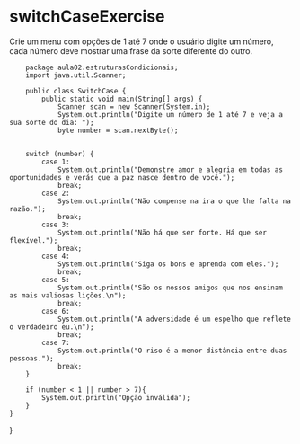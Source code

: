 # switchCaseExercise
Crie um menu com opções de 1 até 7 onde o usuário digite um número, cada número deve mostrar uma frase da sorte diferente do outro. 

       
        package aula02.estruturasCondicionais;
        import java.util.Scanner;
        
        public class SwitchCase {
            public static void main(String[] args) {
                Scanner scan = new Scanner(System.in);
                System.out.println("Digite um número de 1 até 7 e veja a sua sorte do dia: ");
                byte number = scan.nextByte();
        
        
        switch (number) {
            case 1:
                System.out.println("Demonstre amor e alegria em todas as oportunidades e verás que a paz nasce dentro de você.");
                break;
            case 2:
                System.out.println("Não compense na ira o que lhe falta na razão.");
                break;
            case 3:
                System.out.println("Não há que ser forte. Há que ser flexível.");
                break;
            case 4:
                System.out.println("Siga os bons e aprenda com eles.");
                break;
            case 5:
                System.out.println("São os nossos amigos que nos ensinam as mais valiosas lições.\n");
                break;
            case 6:
                System.out.println("A adversidade é um espelho que reflete o verdadeiro eu.\n");
                break;
            case 7:
                System.out.println("O riso é a menor distância entre duas pessoas.");
                break;
        }
        
        if (number < 1 || number > 7){
            System.out.println("Opção inválida");
        }
    }
  }



